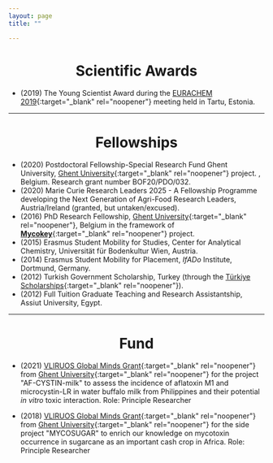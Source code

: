 ```yaml
---
layout: page
title: ""

---
```

<h1 align="center">Scientific Awards</h1>

- (2019) The Young Scientist Award during the [EURACHEM 2019](https://eurachem2019.akki.ut.ee/){:target="_blank" rel="noopener"} meeting held in Tartu, Estonia.
---
<h1 align="center">Fellowships</h1>


- (2020) Postdoctoral Fellowship-Special Research Fund Ghent University, [Ghent University](https://www.ugent.be/en){:target="_blank" rel="noopener"} project.
, Belgium.
Research grant number BOF20/PDO/032.
- (2020) Marie Curie Research Leaders 2025 - A Fellowship Programme developing the Next Generation of Agri-Food
Research Leaders, Austria/Ireland (granted, but untaken/excused). 
- (2016) PhD Research Fellowship, [Ghent University](https://www.ugent.be/en){:target="_blank" rel="noopener"}, Belgium in the framework of [**Mycokey**](http://www.mycokey.eu/){:target="_blank" rel="noopener"} project.
- (2015) Erasmus Student Mobility for Studies, Center for Analytical Chemistry, Universität für
Bodenkultur Wien, Austria.
- (2014) Erasmus Student Mobility for Placement, _IfADo_ Institute, Dortmund, Germany.
- (2012) Turkish Government Scholarship, Turkey (through the [Türkiye Scholarships](https://www.turkiyeburslari.gov.tr/){:target="_blank" rel="noopener"}).
- (2012) Full Tuition Graduate Teaching and Research Assistantship, Assiut University, Egypt.


---
<h1 align="center">Fund</h1>

- (2021) [VLIRUOS Global Minds Grant](https://www.ugent.be/en/research/funding/devcoop/globalmindsfund.htm){:target="_blank" rel="noopener"}  from [Ghent University](https://www.ugent.be/en){:target="_blank" rel="noopener"} for the project "AF-CYSTIN-milk" to assess the incidence of aflatoxin M1 and microcystin-LR in water buffalo milk from Philippines and their potential _in vitro_ toxic interaction. Role: Principle Researcher

- (2018) [VLIRUOS Global Minds Grant](https://www.ugent.be/en/research/funding/devcoop/globalmindsfund.htm){:target="_blank" rel="noopener"} from [Ghent University](https://www.ugent.be/en){:target="_blank" rel="noopener"} for the side project "MYCOSUGAR" to enrich our knowledge on mycotoxin occurrence in sugarcane as an important cash crop in Africa. Role: Principle Researcher
